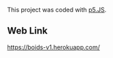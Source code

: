 This project was coded with [p5.JS](https://p5js.org/).   

## Web Link     
https://boids-v1.herokuapp.com/ 
